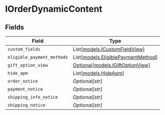 # IOrderDynamicContent


## Fields

| Field                                                                    | Type                                                                     | Required                                                                 | Description                                                              |
| ------------------------------------------------------------------------ | ------------------------------------------------------------------------ | ------------------------------------------------------------------------ | ------------------------------------------------------------------------ |
| `custom_fields`                                                          | List[[models.ICustomFieldView](../models/icustomfieldview.md)]           | :heavy_minus_sign:                                                       | N/A                                                                      |
| `eligible_payment_methods`                                               | List[[models.EligiblePaymentMethod](../models/eligiblepaymentmethod.md)] | :heavy_minus_sign:                                                       | N/A                                                                      |
| `gift_option_view`                                                       | [Optional[models.IGiftOptionView]](../models/igiftoptionview.md)         | :heavy_minus_sign:                                                       | N/A                                                                      |
| `hide_apm`                                                               | List[[models.HideApm](../models/hideapm.md)]                             | :heavy_minus_sign:                                                       | N/A                                                                      |
| `order_notice`                                                           | *Optional[str]*                                                          | :heavy_minus_sign:                                                       | N/A                                                                      |
| `payment_notice`                                                         | *Optional[str]*                                                          | :heavy_minus_sign:                                                       | N/A                                                                      |
| `shipping_info_notice`                                                   | *Optional[str]*                                                          | :heavy_minus_sign:                                                       | N/A                                                                      |
| `shipping_notice`                                                        | *Optional[str]*                                                          | :heavy_minus_sign:                                                       | N/A                                                                      |